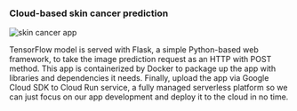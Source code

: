 ### Cloud-based skin cancer prediction

![skin cancer app](https://user-images.githubusercontent.com/78893010/120418248-5b52fa80-c38a-11eb-98e0-da8bc6f64897.jpg)

TensorFlow model is served with Flask, a simple Python-based web framework, to take the image prediction request as an HTTP with POST method. This app is containerized by Docker to package up the app with libraries and dependencies it needs. Finally, upload the app via Google Cloud SDK to Cloud Run service, a fully managed serverless platform so we can just focus on our app development and deploy it to the cloud in no time.
